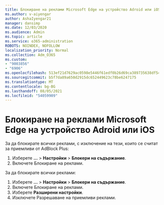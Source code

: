 ```yaml
---
title: Блокиране на реклами Microsoft Edge на устройство Adroid или iOS
ms.author: v-aiyengar
author: AshaIyengar21
manager: dansimp
ms.date: 12/03/2020
ms.audience: Admin
ms.topic: article
ms.service: o365-administration
ROBOTS: NOINDEX, NOFOLLOW
localization_priority: Normal
ms.collection: Adm_O365
ms.custom:
- "9003856"
- "6906"
ms.openlocfilehash: 513ef21d7629ac0598e5446f61edf0b26d69ca389735638df54f32dffbe3059b
ms.sourcegitcommit: b5f7da89a650d2915dc652449623c78be6247175
ms.translationtype: MT
ms.contentlocale: bg-BG
ms.lasthandoff: 08/05/2021
ms.locfileid: "54059909"
---
```

# <a name="block-ads-in-microsoft-edge-on-an-adroid-or-ios-device"></a>Блокиране на реклами Microsoft Edge на устройство Adroid или iOS

За да блокирате всички реклами, с изключение на тези, които се считат за приемливи от AdBlock Plus:
1. Изберете **...** > **Настройки**  >  **Блокери на съдържание**.
2. Включете Блокиране на реклами.

За да блокирате всички реклами:
1. Изберете **...** > **Настройки**  >  **Блокери на съдържание**.
2. Включете Блокиране на реклами.
3. Изберете **Разширени настройки**.
4. Изключете Разрешаване на приемливи реклами.